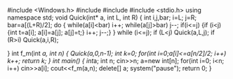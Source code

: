 #include <Windows.h>
#include <iostream>
#include <fstream>
#include <stdio.h>
using namespace std;
void Quick(int* a, int L, int R)
{
	int i,j,bar;
	i=L;
	j=R;
	bar=a[(L+R)/2];
	do
	{ while(a[i]<bar)
		 i++;
	  while(a[j]>bar)
		 j--;
	  if(i<=j)
	  {if (i<j) {int t=a[i]; a[i]=a[j]; a[j]=t;}
	  i++; j--;}
	}
	while (i<=j);
	if (L<j) Quick(a,L,j);
	if (R>i) Quick(a,i,R);

}
int f_m(int *a, int n)
{
	Quick(a,0,n-1);
	int k=0;
	for(int i=0;a[i]<=a[n/2]/2; i++) 
		k++;
	return k;
}
int main()
{
	int*a;
	int n;
	cin>>n;
	a=new int[n];
	for(int i=0; i<n; i++)
		cin>>a[i];
	cout<<f_m(a,n);
	delete[] a;
	system("pause");
	return 0;
}
